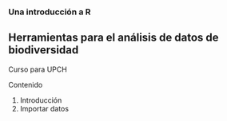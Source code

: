### Una introducción a R

## Herramientas para el análisis de datos de biodiversidad

Curso para UPCH

Contenido

1. Introducción
2. Importar datos

